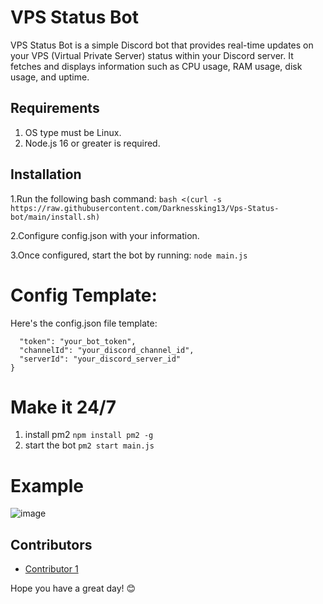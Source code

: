 # VPS Status Bot

VPS Status Bot is a simple Discord bot that provides real-time updates on your VPS (Virtual Private Server) status within your Discord server. It fetches and displays information such as CPU usage, RAM usage, disk usage, and uptime.

## Requirements
1. OS type must be Linux.
2. Node.js 16 or greater is required.

## Installation

1.Run the following bash command:
```bash <(curl -s https://raw.githubusercontent.com/Darknessking13/Vps-Status-bot/main/install.sh)```

2.Configure config.json with your information.

3.Once configured, start the bot by running:
```node main.js```

# Config Template:
Here's the config.json file template:
```{
  "token": "your_bot_token",
  "channelId": "your_discord_channel_id",
  "serverId": "your_discord_server_id"
}
```

# Make it 24/7
1. install pm2
  ```npm install pm2 -g```
2. start the bot
```pm2 start main.js```

# Example
![image](https://github.com/Darknessking13/Vps-Status-bot/assets/133841052/e1696b17-7969-48d0-8e80-9ae1ad01c625)


## Contributors
- [Contributor 1](https://github.com/Darknessking13)


Hope you have a great day! 😊



